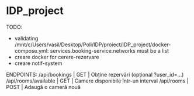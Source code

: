 # IDP_project

TODO:
- validating /mnt/c/Users/vasil/Desktop/Poli/IDP/proiect/IDP_project/docker-compose.yml: services.booking-service.networks must be a list
- creare docker for cerere-rezervare
- creare notif-system


ENDPOINTS:
/api/bookings | GET | Obține rezervări (opțional ?user_id=...)
/api/rooms/available | GET | Camere disponibile într-un interval
/api/rooms | POST | Adaugă o cameră nouă

